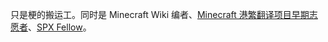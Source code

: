 只是梗的搬运工。同时是 Minecraft Wiki 编者、[Minecraft 港繁翻译项目早期志愿者](https://crowdin.com/project/minecraft/zh-HK)、[SPX Fellow](https://www.mcbbs.net/group-2033-1.html)。
